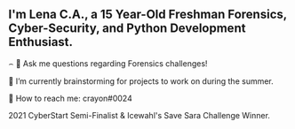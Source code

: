 ## I'm Lena C.A., a 15 Year-Old Freshman Forensics, Cyber-Security, and Python Development Enthusiast.



⌢ 💬 Ask me questions regarding Forensics challenges!

🔭 I’m currently brainstorming for projects to work on during the summer.

📮 How to reach me: crayon#0024

2021 CyberStart Semi-Finalist & Icewahl's Save Sara Challenge Winner.

